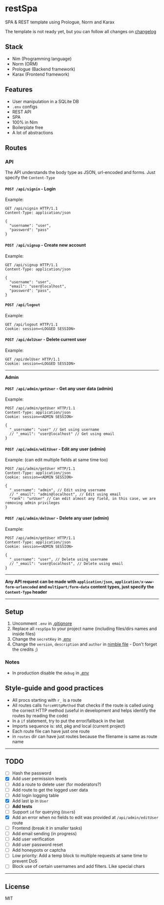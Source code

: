 # restSpa

SPA & REST template using Prologue, Norm and Karax

The template is not ready yet, but you can follow all changes on [changelog](changelog.md)

## Stack

- Nim (Programming language)
- Norm (ORM)
- Prologue (Backend framework)
- Karax (Frontend framework)

## Features

- User manipulation in a SQLite DB
- `.env` configs
- REST API
- SPA
- 100% in Nim
- Boilerplate free
- A lot of abstractions

## Routes

### API

The API understands the body type as JSON, url-encoded and forms. Just specify
the `Content-Type`

#### `POST /api/signin` - Login
Example:
```http
GET /api/signin HTTP/1.1
Content-Type: application/json

{
  "username": "user",
  "password": "pass"
}
```

#### `POST /api/signup` - Create new account
Example:
```http
GET /api/signup HTTP/1.1
Content-Type: application/json

{
  "username": "user",
  "email": "user@localhost",
  "password": "pass",
}
```

#### `POST /api/logout`
Example:
```http
GET /api/logout HTTP/1.1
Cookie: session=<LOGGED SESSION>
```

#### `POST /api/delUser` - Delete current user
Example:
```http
GET /api/delUser HTTP/1.1
Cookie: session=<LOGGED SESSION>
```

---

**Admin**

#### `POST /api/admin/getUser` - Get any user data (**admin**)
Example:
```http
POST /api/admin/getUser HTTP/1.1
Content-Type: application/json
Cookie: session=<ADMIN SESSION>

{
  "_username": "user" // Get using username
  // "_email": "user@localhost" // Get using email
}
```

#### `POST /api/admin/editUser` - Edit any user (**admin**)
Example: (can edit multiple fields at same time too)
```http
POST /api/admin/getUser HTTP/1.1
Content-Type: application/json
Cookie: session=<ADMIN SESSION>

{
  "_username": "admin", // Edit using username
  // "_email": "admin@localhost", // Edit using email
  "rank": "urUser" // Can edit almost any field, in this case, we are removing admin privileges
}
```

#### `POST /api/admin/delUser` - Delete any user (**admin**)
Example:
```http
POST /api/admin/getUser HTTP/1.1
Content-Type: application/json
Cookie: session=<ADMIN SESSION>

{
  "_username": "user", // Delete using username
  // "_email": "user@localhost", // Delete using email
}
```

---

**Any API request can be made with `application/json`,**
**`application/x-www-form-urlencoded` and `multipart/form-data`**
**content types, just specify the `Content-Type` header**

---

## Setup

1. Uncomment `.env` in [.gitignore](.gitignore)
2. Replace all `respSpa` to your project name (including files/dirs names and inside files)
3. Change the `secretKey` in [.env](.env)
4. Change the `version`, `description` and `author` in [nimble file](restSpa.nimble) - Don't forget the credits ;)

### Notes

- In production disable the `debug` in [.env](.env)


## Style-guide and good practices

- All procs starting with `r_` is a route
- All routes calls `forceHttpMethod` that checks if the route is called using
  the correct HTTP method (useful in development and helps identify the routes
  by reading the code)
- In a `if` statement, try to put the error/fallback in the last
- Imports sequence is: std, pkg and local (current project)
- Each route file can have just one route
- in `routes` dir can have just routes because the filename is same as route name

---

## TODO

- [ ] Hash the password
- [x] Add user permission levels
- [ ] Add a route to delete user (for moderators?)
- [ ] Add route to get the logged user data
- [ ] Add login logging table
- [x] Add last ip in `User`
- [ ] **Add tests**
- [ ] Support `id` for querying (`User`s)
- [x] Add an error when no fields to edit was provided at `/api/admin/editUser` route
- [ ] Frontend (break it in smaller tasks)
- [ ] Add email sending (in progress)
- [ ] Add user verification
- [ ] Add user password reset
- [ ] Add honeypots or captcha
- [ ] Low priority: Add a temp block to multiple requests at same time to prevent DoS
- [ ] Block use of certain usernames and add filters. Like special chars

---

## License

MIT
